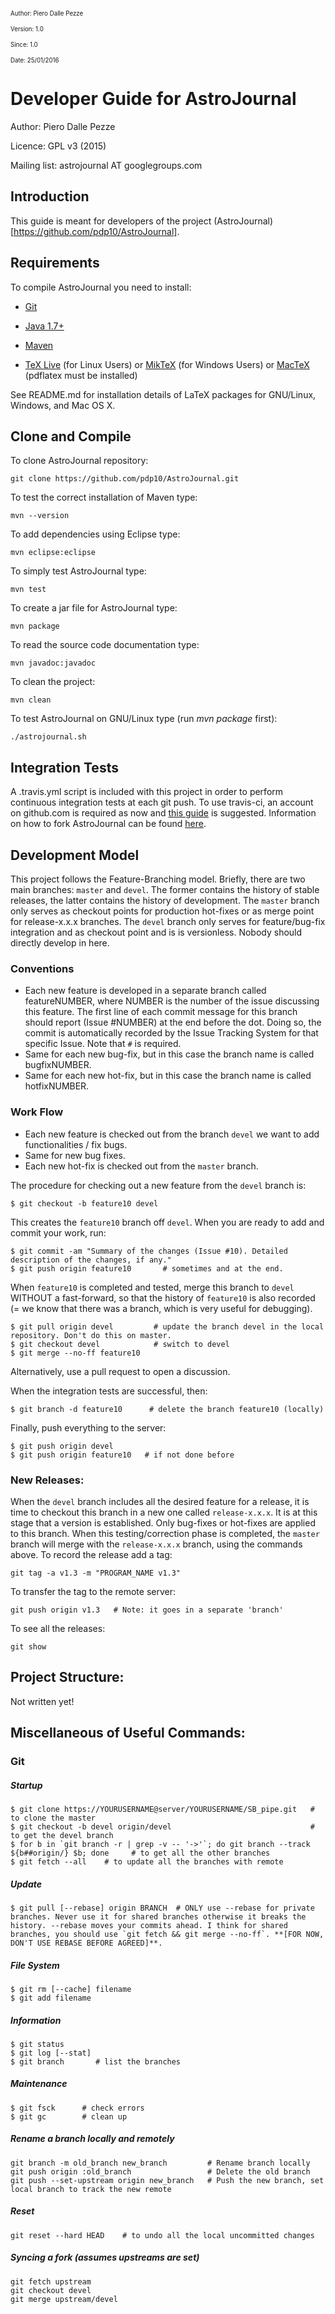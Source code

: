 <sup><sub>Author: Piero Dalle Pezze</sup></sub>

<sup><sub>Version: 1.0</sup></sub>

<sup><sub>Since: 1.0</sup></sub>

<sup><sub>Date: 25/01/2016</sup></sub>



# Developer Guide for AstroJournal

Author: Piero Dalle Pezze

Licence: GPL v3 (2015)

Mailing list: astrojournal AT googlegroups.com


## Introduction
This guide is meant for developers of the project (AstroJournal)[https://github.com/pdp10/AstroJournal].


## Requirements
To compile AstroJournal you need to install:

- [Git](https://git-scm.com/downloads)

- [Java 1.7+](https://java.com/en/download/)

- [Maven](http://maven.apache.org/)

- [TeX Live](http://www.tug.org/texlive/) (for Linux Users) or [MikTeX](http://miktex.org/download) (for Windows Users) or [MacTeX](https://tug.org/mactex/) (pdflatex must be installed)

See README.md for installation details of LaTeX packages for GNU/Linux, Windows, and Mac OS X.


## Clone and Compile
To clone AstroJournal repository:
```
git clone https://github.com/pdp10/AstroJournal.git
```

To test the correct installation of Maven type:
```
mvn --version
```

To add dependencies using Eclipse type:
```
mvn eclipse:eclipse
```

To simply test AstroJournal type:
```
mvn test
```

To create a jar file for AstroJournal type:
```
mvn package
```

To read the source code documentation type:
```
mvn javadoc:javadoc
```

To clean the project:
```
mvn clean
```

To test AstroJournal on GNU/Linux type (run *mvn package* first):
```
./astrojournal.sh
```


## Integration Tests
A .travis.yml script is included with this project in order to perform continuous integration tests at each git push.
To use travis-ci, an account on github.com is required as now and [this guide](https://docs.travis-ci.com/user/getting-started/) 
is suggested. Information on how to fork AstroJournal can be found [here](https://help.github.com/articles/fork-a-repo/).


## Development Model
This project follows the Feature-Branching model. Briefly, there are two main branches: `master` and `devel`. The former contains the history of stable releases, the latter contains the history of development. The `master` branch only serves as checkout points for production hot-fixes or as merge point for release-x.x.x branches. The `devel` branch only serves for feature/bug-fix integration and as checkout point and is is versionless. Nobody should directly develop in here.


### Conventions
- Each new feature is developed in a separate branch called featureNUMBER, where NUMBER is the number of the issue discussing this feature. The first line of each commit message for this branch should report (Issue #NUMBER) at the end before the dot. Doing so, the commit is automatically recorded by the Issue Tracking System for that specific Issue. Note that `#` is required.  
- Same for each new bug-fix, but in this case the branch name is called bugfixNUMBER.
- Same for each new hot-fix, but in this case the branch name is called hotfixNUMBER.


### Work Flow
- Each new feature is checked out from the branch `devel` we want to add functionalities / fix bugs.
- Same for new bug fixes.
- Each new hot-fix is checked out from the `master` branch.

The procedure for checking out a new feature from the `devel` branch is: 
```
$ git checkout -b feature10 devel
```
This creates the `feature10` branch off `devel`. 
When you are ready to add and commit your work, run:
```
$ git commit -am "Summary of the changes (Issue #10). Detailed description of the changes, if any."
$ git push origin feature10       # sometimes and at the end.
```

When `feature10` is completed and tested, merge this branch to `devel` WITHOUT a fast-forward, so that the history of `feature10` is also recorded (= we know that there was a branch, which is very useful for debugging). 
```
$ git pull origin devel         # update the branch devel in the local repository. Don't do this on master.
$ git checkout devel            # switch to devel
$ git merge --no-ff feature10  
```

Alternatively, use a pull request to open a discussion. 

When the integration tests are successful, then: 
```
$ git branch -d feature10      # delete the branch feature10 (locally)
```

Finally, push everything to the server:
```
$ git push origin devel
$ git push origin feature10   # if not done before
```

### New Releases:
When the `devel` branch includes all the desired feature for a release, it is time to checkout this 
branch in a new one called `release-x.x.x`. It is at this stage that a version is established. Only bug-fixes or hot-fixes are applied to this branch. When this testing/correction phase is completed, the `master` branch will merge with the `release-x.x.x` branch, using the commands above.
To record the release add a tag:
```
git tag -a v1.3 -m "PROGRAM_NAME v1.3"
```
To transfer the tag to the remote server:
```
git push origin v1.3   # Note: it goes in a separate 'branch'
```
To see all the releases:
```
git show
```



## Project Structure: 
Not written yet! 



## Miscellaneous of Useful Commands:

### Git
##### Startup
```
$ git clone https://YOURUSERNAME@server/YOURUSERNAME/SB_pipe.git   # to clone the master
$ git checkout -b devel origin/devel                               # to get the devel branch
$ for b in `git branch -r | grep -v -- '->'`; do git branch --track ${b##origin/} $b; done     # to get all the other branches
$ git fetch --all    # to update all the branches with remote
```

##### Update
```
$ git pull [--rebase] origin BRANCH  # ONLY use --rebase for private branches. Never use it for shared branches otherwise it breaks the history. --rebase moves your commits ahead. I think for shared branches, you should use `git fetch && git merge --no-ff`. **[FOR NOW, DON'T USE REBASE BEFORE AGREED]**.
```

##### File System
```
$ git rm [--cache] filename 
$ git add filename
```

##### Information
```
$ git status 
$ git log [--stat]
$ git branch       # list the branches
```

##### Maintenance
```
$ git fsck      # check errors
$ git gc        # clean up
```

##### Rename a branch locally and remotely
```
git branch -m old_branch new_branch         # Rename branch locally    
git push origin :old_branch                 # Delete the old branch    
git push --set-upstream origin new_branch   # Push the new branch, set local branch to track the new remote
```

##### Reset
```
git reset --hard HEAD    # to undo all the local uncommitted changes
```

##### Syncing a fork (assumes upstreams are set)
```
git fetch upstream
git checkout devel
git merge upstream/devel
```
